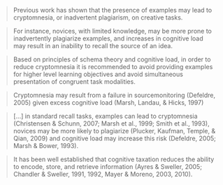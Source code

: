 > Previous work has shown that the presence of examples may lead to cryptomnesia, or inadvertent plagiarism, on creative tasks.

> For instance, novices, with limited knowledge, may be more prone to inadvertently plagiarize examples, and increases in cognitive load may result in an inability to recall the source of an idea.

> Based on principles of schema theory and cognitive load, in order to reduce cryptomnesia it is recommended to avoid providing examples for higher level learning objectives and avoid simultaneous presentation of congruent task modalities.

> Cryptomnesia may result from a failure in sourcemonitoring (Defeldre, 2005) given excess cognitive load (Marsh, Landau, & Hicks, 1997)

> [...] in standard recall tasks, examples can lead to cryptomnesia (Christensen & Schunn, 2007; Marsh et al., 1999; Smith et al., 1993), novices may be more likely to plagiarize (Plucker, Kaufman, Temple, & Qian, 2009) and cognitive load may increase this risk (Defeldre, 2005; Marsh & Bower, 1993).

> It has been well established that cognitive taxation reduces the ability to encode, store, and retrieve information (Ayres & Sweller, 2005; Chandler & Sweller, 1991, 1992, Mayer & Moreno, 2003, 2010).
